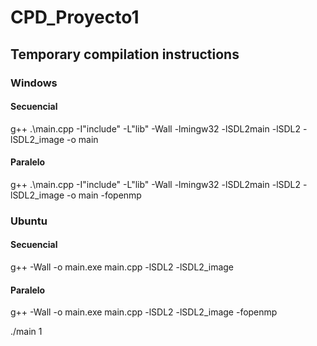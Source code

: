 # CPD_Proyecto1

## Temporary compilation instructions
### Windows
#### Secuencial
g++ .\main.cpp -I"include" -L"lib" -Wall -lmingw32 -lSDL2main -lSDL2 -lSDL2_image -o main

#### Paralelo
g++ .\main.cpp -I"include" -L"lib" -Wall -lmingw32 -lSDL2main -lSDL2 -lSDL2_image -o main -fopenmp
### Ubuntu
#### Secuencial
g++ -Wall -o main.exe main.cpp -lSDL2 -lSDL2_image

#### Paralelo
g++ -Wall -o main.exe main.cpp -lSDL2 -lSDL2_image -fopenmp

./main 1